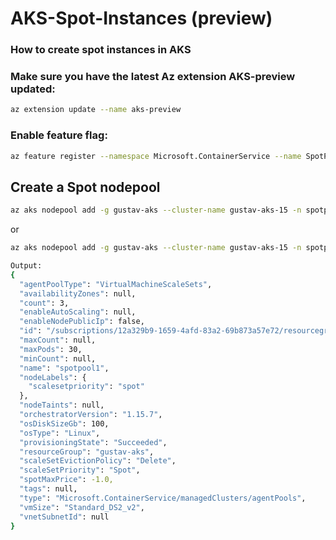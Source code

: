 # AKS-Spot-Instances (preview)

### How to create spot instances in AKS

### Make sure you have the latest Az extension AKS-preview updated:

```bash
az extension update --name aks-preview
```
### Enable feature flag:
```bash
az feature register --namespace Microsoft.ContainerService --name SpotPoolPreview
```
## Create a Spot nodepool
```bash
az aks nodepool add -g gustav-aks --cluster-name gustav-aks-15 -n spotpool1 --priority Spot --spot-max-price -1 --verbose
```
or
```bash
az aks nodepool add -g gustav-aks --cluster-name gustav-aks-15 -n spotpool1 --priority Spot --spot-max-price 1.12345 --verbose
```

```bash
Output:
{
  "agentPoolType": "VirtualMachineScaleSets",
  "availabilityZones": null,
  "count": 3,
  "enableAutoScaling": null,
  "enableNodePublicIp": false,
  "id": "/subscriptions/12a329b9-1659-4afd-83a2-69b873a57e72/resourcegroups/gustav-aks/providers/Microsoft.ContainerService/managedClusters/gustav-aks-15/agentPools/spotpool1",
  "maxCount": null,
  "maxPods": 30,
  "minCount": null,
  "name": "spotpool1",
  "nodeLabels": {
    "scalesetpriority": "spot"
  },
  "nodeTaints": null,
  "orchestratorVersion": "1.15.7",
  "osDiskSizeGb": 100,
  "osType": "Linux",
  "provisioningState": "Succeeded",
  "resourceGroup": "gustav-aks",
  "scaleSetEvictionPolicy": "Delete",
  "scaleSetPriority": "Spot",
  "spotMaxPrice": -1.0,
  "tags": null,
  "type": "Microsoft.ContainerService/managedClusters/agentPools",
  "vmSize": "Standard_DS2_v2",
  "vnetSubnetId": null
}
```
